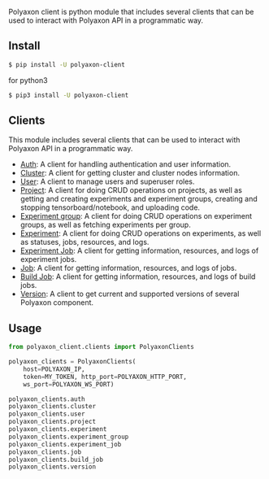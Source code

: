 Polyaxon client is python module that includes several clients that can be used to interact
with Polyaxon API in a programmatic way.

## Install

```bash
$ pip install -U polyaxon-client
```

for python3

```bash
$ pip3 install -U polyaxon-client
```

## Clients

This module includes several clients that can be used to interact
with Polyaxon API in a programmatic way.

 * [Auth](clients/auth): A client for handling authentication and user information.
 * [Cluster](clients/cluster): A client for getting cluster and cluster nodes information.
 * [User](clients/user): A client to manage users and superuser roles.
 * [Project](clients/project): A client for doing CRUD operations on projects, as well as getting and creating experiments and experiment groups, creating and stopping tensorboard/notebook, and uploading code.
 * [Experiment group](clients/experiment_group): A client for doing CRUD operations on experiment groups, as well as fetching experiments per group.
 * [Experiment](clients/experiment): A client for doing CRUD operations on experiments, as well as statuses, jobs, resources, and logs.
 * [Experiment Job](clients/experiment_job): A client for getting information, resources, and logs of experiment jobs.
 * [Job](clients/job): A client for getting information, resources, and logs of jobs.
 * [Build Job](clients/build_job): A client for getting information, resources, and logs of build jobs.
 * [Version](clients/version): A client to get current and supported versions of several Polyaxon component.


## Usage

```python
from polyaxon_client.clients import PolyaxonClients

polyaxon_clients = PolyaxonClients(
    host=POLYAXON_IP,
    token=MY_TOKEN, http_port=POLYAXON_HTTP_PORT,
    ws_port=POLYAXON_WS_PORT)

polyaxon_clients.auth
polyaxon_clients.cluster
polyaxon_clients.user
polyaxon_clients.project
polyaxon_clients.experiment
polyaxon_clients.experiment_group
polyaxon_clients.experiment_job
polyaxon_clients.job
polyaxon_clients.build_job
polyaxon_clients.version
```
